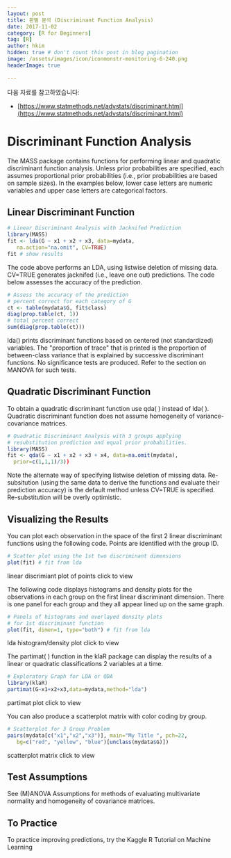 ```yaml
---
layout: post  
title: 판별 분석 (Discriminant Function Analysis)
date: 2017-11-02  
category: [R for Beginners]  
tag: [R]  
author: hkim  
hidden: true # don't count this post in blog pagination  
image: /assets/images/icon/iconmonstr-monitoring-6-240.png
headerImage: true

---
```


다음 자료를 참고하였습니다:  
- [https://www.statmethods.net/advstats/discriminant.html](https://www.statmethods.net/advstats/discriminant.html)

# Discriminant Function Analysis

The MASS package contains functions for performing linear and quadratic
discriminant function analysis. Unless prior probabilities are specified, each assumes proportional prior probabilities (i.e., prior probabilities are based on sample sizes). In the examples below, lower case letters are numeric variables and upper case letters are categorical factors.

## Linear Discriminant Function

```r
# Linear Discriminant Analysis with Jacknifed Prediction
library(MASS)
fit <- lda(G ~ x1 + x2 + x3, data=mydata,
   na.action="na.omit", CV=TRUE)
fit # show results
```

The code above performs an LDA, using listwise deletion of missing data. CV=TRUE generates jacknifed (i.e., leave one out) predictions. The code below assesses the accuracy of the prediction.

```r
# Assess the accuracy of the prediction
# percent correct for each category of G
ct <- table(mydata$G, fit$class)
diag(prop.table(ct, 1))
# total percent correct
sum(diag(prop.table(ct)))
```

lda() prints discriminant functions based on centered (not standardized) variables. The "proportion of trace" that is printed is the proportion of between-class variance that is explained by successive discriminant functions. No significance tests are produced. Refer to the section on MANOVA for such tests.

## Quadratic Discriminant Function
To obtain a quadratic discriminant function use qda( ) instead of lda( ). Quadratic discriminant function does not assume homogeneity of variance-covariance matrices.

```r
# Quadratic Discriminant Analysis with 3 groups applying
# resubstitution prediction and equal prior probabilities.
library(MASS)
fit <- qda(G ~ x1 + x2 + x3 + x4, data=na.omit(mydata),
  prior=c(1,1,1)/3))
```

Note the alternate way of specifying listwise deletion of missing data. Re-subsitution (using the same data to derive the functions and evaluate their prediction accuracy) is the default method unless CV=TRUE is specified. Re-substitution will be overly optimistic.

## Visualizing the Results
You can plot each observation in the space of the first 2 linear discriminant functions using the following code. Points are identified with the group ID.

```r
# Scatter plot using the 1st two discriminant dimensions
plot(fit) # fit from lda
```

linear discrimiant plot of points click to view

The following code displays histograms and density plots for the observations in each group on the first linear discriminant dimension. There is one panel for each group and they all appear lined up on the same graph.

```r
# Panels of histograms and overlayed density plots
# for 1st discriminant function
plot(fit, dimen=1, type="both") # fit from lda
```

lda histogram/density plot click to view

The partimat( ) function in the klaR package can display the results of a linear or quadratic classifications 2 variables at a time.

```r
# Exploratory Graph for LDA or QDA
library(klaR)
partimat(G~x1+x2+x3,data=mydata,method="lda")
```

partimat plot click to view

You can also produce a scatterplot matrix with color coding by group.

```r
# Scatterplot for 3 Group Problem
pairs(mydata[c("x1","x2","x3")], main="My Title ", pch=22,
   bg=c("red", "yellow", "blue")[unclass(mydata$G)])
```

scatterplot matrix click to view

## Test Assumptions
See (M)ANOVA Assumptions for methods of evaluating multivariate normality and homogeneity of covariance matrices.

## To Practice
To practice improving predictions, try the Kaggle R Tutorial on Machine Learning
